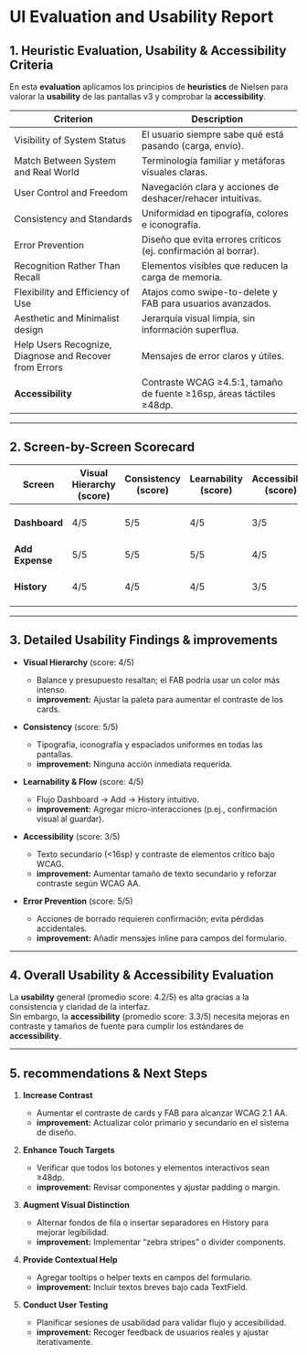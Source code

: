 # UI Evaluation and Usability Report

## 1. Heuristic Evaluation, Usability & Accessibility Criteria
En esta **evaluation** aplicamos los principios de **heuristics** de Nielsen para valorar la **usability** de las pantallas v3 y comprobar la **accessibility**.

| Criterion               | Description                                                                                          |
|-------------------------|------------------------------------------------------------------------------------------------------|
| Visibility of System Status | El usuario siempre sabe qué está pasando (carga, envío).                                        |
| Match Between System and Real World | Terminología familiar y metáforas visuales claras.                               |
| User Control and Freedom | Navegación clara y acciones de deshacer/rehacer intuitivas.                                         |
| Consistency and Standards | Uniformidad en tipografía, colores e iconografía.                                                 |
| Error Prevention         | Diseño que evita errores críticos (ej. confirmación al borrar).                                     |
| Recognition Rather Than Recall | Elementos visibles que reducen la carga de memoria.                                          |
| Flexibility and Efficiency of Use | Atajos como swipe-to-delete y FAB para usuarios avanzados.                              |
| Aesthetic and Minimalist design | Jerarquía visual limpia, sin información superflua.                                        |
| Help Users Recognize, Diagnose and Recover from Errors | Mensajes de error claros y útiles.                    |
| **Accessibility**         | Contraste WCAG ≥4.5:1, tamaño de fuente ≥16sp, áreas táctiles ≥48dp.                              |

---

## 2. Screen-by-Screen Scorecard

| Screen        | Visual Hierarchy (score) | Consistency (score) | Learnability (score) | Accessibility (score) | Improvements Needed         |
|---------------|--------------------------|---------------------|----------------------|-----------------------|-----------------------------|
| **Dashboard** | 4/5                      | 5/5                 | 4/5                  | 3/5                   | Mejorar contraste de tarjetas |
| **Add Expense**| 5/5                     | 5/5                 | 5/5                  | 4/5                   | —                           |
| **History**   | 4/5                      | 4/5                 | 4/5                  | 3/5                   | Mayor distinción visual de filas |

---

## 3. Detailed Usability Findings & improvements

- **Visual Hierarchy** (score: 4/5)  
  - Balance y presupuesto resaltan; el FAB podría usar un color más intenso.  
  - **improvement:** Ajustar la paleta para aumentar el contraste de los cards.  

- **Consistency** (score: 5/5)  
  - Tipografía, iconografía y espaciados uniformes en todas las pantallas.  
  - **improvement:** Ninguna acción inmediata requerida.  

- **Learnability & Flow** (score: 4/5)  
  - Flujo Dashboard → Add → History intuitivo.  
  - **improvement:** Agregar micro-interacciones (p.ej., confirmación visual al guardar).  

- **Accessibility** (score: 3/5)  
  - Texto secundario (<16sp) y contraste de elementos crítico bajo WCAG.  
  - **improvement:** Aumentar tamaño de texto secundario y reforzar contraste según WCAG AA.  

- **Error Prevention** (score: 5/5)  
  - Acciones de borrado requieren confirmación; evita pérdidas accidentales.  
  - **improvement:** Añadir mensajes inline para campos del formulario.

---

## 4. Overall Usability & Accessibility Evaluation

La **usability** general (promedio score: 4.2/5) es alta gracias a la consistencia y claridad de la interfaz.  
Sin embargo, la **accessibility** (promedio score: 3.3/5) necesita mejoras en contraste y tamaños de fuente para cumplir los estándares de **accessibility**.

---

## 5. recommendations & Next Steps

1. **Increase Contrast**  
   - Aumentar el contraste de cards y FAB para alcanzar WCAG 2.1 AA.  
   - **improvement:** Actualizar color primario y secundario en el sistema de diseño.

2. **Enhance Touch Targets**  
   - Verificar que todos los botones y elementos interactivos sean ≥48dp.  
   - **improvement:** Revisar componentes y ajustar padding o margin.

3. **Augment Visual Distinction**  
   - Alternar fondos de fila o insertar separadores en History para mejorar legibilidad.  
   - **improvement:** Implementar “zebra stripes” o divider components.

4. **Provide Contextual Help**  
   - Agregar tooltips o helper texts en campos del formulario.  
   - **improvement:** Incluir textos breves bajo cada TextField.

5. **Conduct User Testing**  
   - Planificar sesiones de usabilidad para validar flujo y accesibilidad.  
   - **improvement:** Recoger feedback de usuarios reales y ajustar iterativamente.

